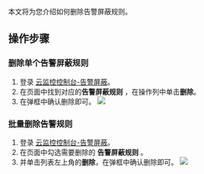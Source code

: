 本文将为您介绍如何删除告警屏蔽规则。


## 操作步骤
### 删除单个告警屏蔽规则
1. 登录 [云监控控制台-告警屏蔽](https://console.cloud.tencent.com/monitor/alarm2/shield)。
2. 在页面中找到对应的**告警屏蔽规则** ，在操作列中单击**删除**。
3. 在弹框中确认删除即可。
![](https://qcloudimg.tencent-cloud.cn/raw/6617e6a7e4594da063a26c64aad85a42.png)


### 批量删除告警规则
1. 登录 [云监控控制台-告警屏蔽](https://console.cloud.tencent.com/monitor/alarm2/shield)。
2. 在页面中勾选需要删除的 **告警屏蔽规则** 。
3. 并单击列表左上角的**删除**，在弹框中确认删除即可。
![](https://qcloudimg.tencent-cloud.cn/raw/30401627a801213e2ff5cd34ac46a3b0.png)



